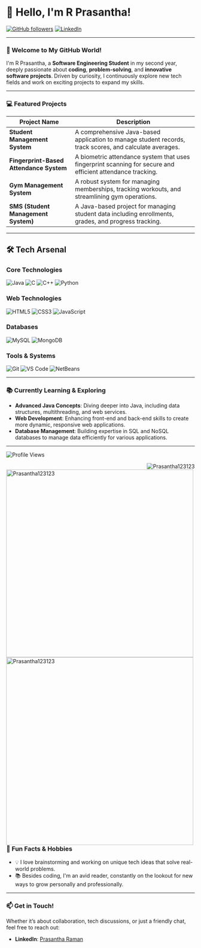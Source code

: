 # 👋 Hello, I'm R Prasantha!

[![GitHub followers](https://img.shields.io/github/followers/Prasantha123123?label=Follow%20me&style=social)](https://github.com/Prasantha123123)
[![LinkedIn](https://img.shields.io/badge/-LinkedIn-blue?style=flat&logo=linkedin&logoColor=white)](https://www.linkedin.com/in/prasantha-raman-8788aa262?utm_source=share&utm_campaign=share_via&utm_content=profile&utm_medium=android_app)

---

### 🎉 Welcome to My GitHub World!
I'm R Prasantha, a **Software Engineering Student** in my second year, deeply passionate about **coding**, **problem-solving**, and **innovative software projects**. Driven by curiosity, I continuously explore new tech fields and work on exciting projects to expand my skills.

---

### 💻 Featured Projects
| Project Name                          | Description                                                                                      |
|---------------------------------------|--------------------------------------------------------------------------------------------------|
| **Student Management System**         | A comprehensive Java-based application to manage student records, track scores, and calculate averages. |
| **Fingerprint-Based Attendance System** | A biometric attendance system that uses fingerprint scanning for secure and efficient attendance tracking. |
| **Gym Management System**             | A robust system for managing memberships, tracking workouts, and streamlining gym operations.    |
| **SMS (Student Management System)**   | A Java-based project for managing student data including enrollments, grades, and progress tracking. |

---

## 🛠️ Tech Arsenal

### Core Technologies
![Java](https://img.shields.io/badge/Java-007396?style=for-the-badge&logo=java&logoColor=white)
![C](https://img.shields.io/badge/C-00599C?style=for-the-badge&logo=c&logoColor=white)
![C++](https://img.shields.io/badge/C++-00599C?style=for-the-badge&logo=c%2B%2B&logoColor=white)
![Python](https://img.shields.io/badge/Python-3776AB?style=for-the-badge&logo=python&logoColor=white)

### Web Technologies
![HTML5](https://img.shields.io/badge/HTML5-E34F26?style=for-the-badge&logo=html5&logoColor=white)
![CSS3](https://img.shields.io/badge/CSS3-1572B6?style=for-the-badge&logo=css3&logoColor=white)
![JavaScript](https://img.shields.io/badge/JavaScript-F7DF1E?style=for-the-badge&logo=javascript&logoColor=black)

### Databases
![MySQL](https://img.shields.io/badge/MySQL-4479A1?style=for-the-badge&logo=mysql&logoColor=white)
![MongoDB](https://img.shields.io/badge/MongoDB-4EA94B?style=for-the-badge&logo=mongodb&logoColor=white)

### Tools & Systems
![Git](https://img.shields.io/badge/Git-F05032?style=for-the-badge&logo=git&logoColor=white)
![VS Code](https://img.shields.io/badge/VS%20Code-007ACC?style=for-the-badge&logo=visual-studio-code&logoColor=white)
![NetBeans](https://img.shields.io/badge/NetBeans-1B6AC6?style=for-the-badge&logo=apache-netbeans-ide&logoColor=white)

---

### 📚 Currently Learning & Exploring
- **Advanced Java Concepts**: Diving deeper into Java, including data structures, multithreading, and web services.
- **Web Development**: Enhancing front-end and back-end skills to create more dynamic, responsive web applications.
- **Database Management**: Building expertise in SQL and NoSQL databases to manage data efficiently for various applications.

---
![Profile Views](https://komarev.com/ghpvc/?username=Prasantha123123&color=blueviolet&style=flat-square)

<p><img align="right" src="https://github-readme-stats.vercel.app/api/top-langs?username=Prasantha123123&show_icons=true&locale=en&layout=compact" alt="Prasantha123123" /></p>
<p>&nbsp;<img align="left" src="https://github-readme-stats.vercel.app/api?username=Prasantha123123&show_icons=true&locale=en" alt="Prasantha123123" width="500px" /></p> <br/>
<p><img align="left" src="https://github-readme-streak-stats.herokuapp.com/?user=Prasantha123123&" alt="Prasantha123123" width="500px" /></p>

### 🎯 Fun Facts & Hobbies
- 💡 I love brainstorming and working on unique tech ideas that solve real-world problems.
- 📚 Besides coding, I'm an avid reader, constantly on the lookout for new ways to grow personally and professionally.

---

### 📫 Get in Touch!
Whether it’s about collaboration, tech discussions, or just a friendly chat, feel free to reach out:
- **LinkedIn**: [Prasantha Raman](https://www.linkedin.com/in/prasantha-raman-8788aa262?utm_source=share&utm_campaign=share_via&utm_content=profile&utm_medium=android_app)
